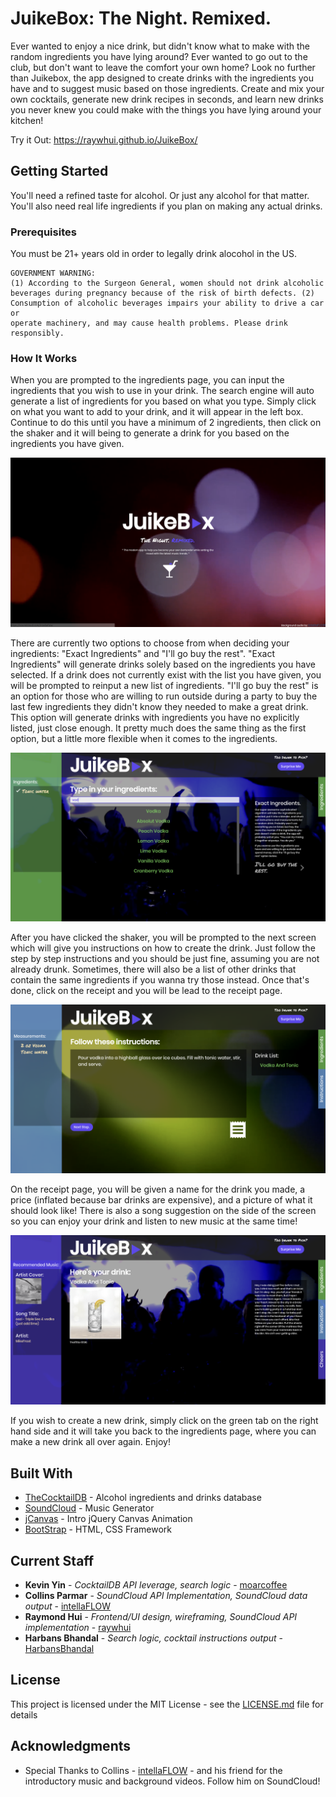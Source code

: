 # JuikeBox: The Night. Remixed.

Ever wanted to enjoy a nice drink, but didn't know what to make with the random ingredients you have lying around? Ever wanted to go out to the club, but don't want to leave the comfort your own home? Look no further than Juikebox, the app designed to create drinks with the ingredients you have and to suggest music based on those ingredients. Create and mix your own cocktails, generate new drink recipes in seconds, and learn new drinks you never knew you could make with the things you have lying around your kitchen!

Try it Out: https://raywhui.github.io/JuikeBox/

## Getting Started	

You'll need a refined taste for alcohol. Or just any alcohol for that matter. You'll also need real life ingredients if you plan on making any actual drinks.

### Prerequisites

You must be 21+ years old in order to legally drink alocohol in the US.

```
GOVERNMENT WARNING:
(1) According to the Surgeon General, women should not drink alcoholic beverages during pregnancy because of the risk of birth defects. (2) Consumption of alcoholic beverages impairs your ability to drive a car or 
operate machinery, and may cause health problems. Please drink responsibly.
```

### How It Works

When you are prompted to the ingredients page, you can input the ingredients that you wish to use in your drink. The search engine will auto generate a list of ingredients for you based on what you type. Simply click on what you want to add to your drink, and it will appear in the left box. Continue to do this until you have a minimum of 2 ingredients, then click on the shaker and it will being to generate a drink for you based on the ingredients you have given.

![Title](https://raw.githubusercontent.com/raywhui/JuikeBox/master/screen1.png)

There are currently two options to choose from when deciding your ingredients: "Exact Ingredients" and "I'll go buy the rest". "Exact Ingredients" will generate drinks solely based on the ingredients you have selected. If a drink does not currently exist with the list you have given, you will be prompted to reinput a new list of ingredients. "I'll go buy the rest" is an option for those who are willing to run outside during a party to buy the last few ingredients they didn't know they needed to make a great drink. This option will generate drinks with ingredients you have no explicitly listed, just close enough. It pretty much does the same thing as the first option, but a little more flexible when it comes to the ingredients.

![Title](https://raw.githubusercontent.com/raywhui/JuikeBox/master/screen2.png)

After you have clicked the shaker, you will be prompted to the next screen which will give you instructions on how to create the drink. Just follow the step by step instructions and you should be just fine, assuming you are not already drunk. Sometimes, there will also be a list of other drinks that contain the same ingredients if you wanna try those instead. Once that's done, click on the receipt and you will be lead to the receipt page.

![Title](https://raw.githubusercontent.com/raywhui/JuikeBox/master/screen3.png)

On the receipt page, you will be given a name for the drink you made, a price (inflated because bar drinks are expensive), and a picture of what it should look like! There is also a song suggestion on the side of the screen so you can enjoy your drink and listen to new music at the same time!

![Title](https://raw.githubusercontent.com/raywhui/JuikeBox/master/screen4.png)

If you wish to create a new drink, simply click on the green tab on the right hand side and it will take you back to the ingredients page, where you can make a new drink all over again. Enjoy!


## Built With

* [TheCocktailDB](https://www.thecocktaildb.com/index.php) - Alcohol ingredients and drinks database
* [SoundCloud](https://soundcloud.com/stream) - Music Generator
* [jCanvas](https://projects.calebevans.me/jcanvas/) - Intro jQuery Canvas Animation
* [BootStrap](https://getbootstrap.com/) - HTML, CSS Framework


## Current Staff

* **Kevin Yin** - *CocktailDB API leverage, search logic* - [moarcoffee](https://github.com/kevdawg21)
* **Collins Parmar** - *SoundCloud API Implementation, SoundCloud data output* - [intellaFLOW](https://github.com/intellaFLOW)
* **Raymond Hui** - *Frontend/UI design, wireframing, SoundCloud API implementation* - [raywhui](https://github.com/raywhui/)
* **Harbans Bhandal** - *Search logic, cocktail instructions output* - [HarbansBhandal](https://github.com/HarbansBhandal)


## License

This project is licensed under the MIT License - see the [LICENSE.md](LICENSE.md) file for details

## Acknowledgments

* Special Thanks to Collins - [intellaFLOW](https://soundcloud.com/intellaflow) - and his friend for the introductory music and background videos. Follow him on SoundCloud! 

